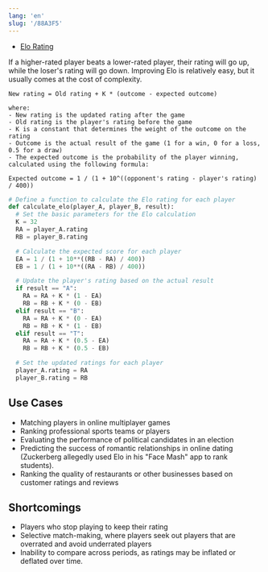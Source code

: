 ```yaml
---
lang: 'en'
slug: '/88A3F5'
---
```


- [Elo Rating](https://matt-rickard.ghost.io/elo-rating/)

If a higher-rated player beats a lower-rated player, their rating will go up, while the loser's rating will go down. Improving Elo is relatively easy, but it usually comes at the cost of complexity.

```
New rating = Old rating + K * (outcome - expected outcome)

where:
- New rating is the updated rating after the game
- Old rating is the player's rating before the game
- K is a constant that determines the weight of the outcome on the rating
- Outcome is the actual result of the game (1 for a win, 0 for a loss, 0.5 for a draw)
- The expected outcome is the probability of the player winning, calculated using the following formula:

Expected outcome = 1 / (1 + 10^((opponent's rating - player's rating) / 400))
```

```py
# Define a function to calculate the Elo rating for each player
def calculate_elo(player_A, player_B, result):
  # Set the basic parameters for the Elo calculation
  K = 32
  RA = player_A.rating
  RB = player_B.rating

  # Calculate the expected score for each player
  EA = 1 / (1 + 10**((RB - RA) / 400))
  EB = 1 / (1 + 10**((RA - RB) / 400))

  # Update the player's rating based on the actual result
  if result == "A":
    RA = RA + K * (1 - EA)
    RB = RB + K * (0 - EB)
  elif result == "B":
    RA = RA + K * (0 - EA)
    RB = RB + K * (1 - EB)
  elif result == "T":
    RA = RA + K * (0.5 - EA)
    RB = RB + K * (0.5 - EB)

  # Set the updated ratings for each player
  player_A.rating = RA
  player_B.rating = RB
```

## Use Cases

- Matching players in online multiplayer games
- Ranking professional sports teams or players
- Evaluating the performance of political candidates in an election
- Predicting the success of romantic relationships in online dating (Zuckerberg allegedly used Elo in his "Face Mash" app to rank students).
- Ranking the quality of restaurants or other businesses based on customer ratings and reviews

## Shortcomings

- Players who stop playing to keep their rating
- Selective match-making, where players seek out players that are overrated and avoid underrated players
- Inability to compare across periods, as ratings may be inflated or deflated over time.

<head>
  <html lang="en-US"/>
</head>
